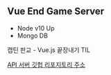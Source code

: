 ## Vue End Game Server

* Node v10 Up
* Mongo DB

캡틴 판교 - Vue.js 끝장내기 TIL

[API 서버 깃헙 리포지토리 주소](https://github.com/joshua1988/vue-til-server)